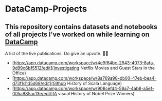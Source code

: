 # DataCamp-Projects

## This repository contains datasets and notebooks of all projects I've worked on while learning on [DataCamp](www.datacamp.com)

A list of the live publications. Do give an upvote. 👍🏾
* [https://app.datacamp.com/workspace/w/4e9f64bc-2943-4073-8afa-9d99c6bf5512/edit](Investigating Netflix Movies and Guest Stars in the Office)
* [https://app.datacamp.com/workspace/w/8a769a98-db00-47eb-bea4-d73f1d1d5d68/edit](Github History of Scala Language)
* [https://app.datacamp.com/workspace/w/908cefd4-59a7-4ab8-a5ef-005a885ac13e/edit](A visual History of Nobel Prize Winners)
